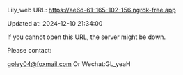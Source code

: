 Lily_web URL: https://ae6d-61-165-102-156.ngrok-free.app

Updated at: 2024-12-10 21:34:00

If you cannot open this URL, the server might be down.

Please contact: 

goley04@foxmail.com Or Wechat:GL_yeaH